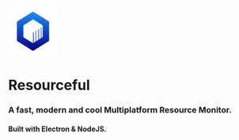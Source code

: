 <img src="./assets/rm.svg" height="100px" draggable="false"/>

# Resourceful
### A fast, modern and cool Multiplatform Resource Monitor.
#### Built with Electron & NodeJS.
